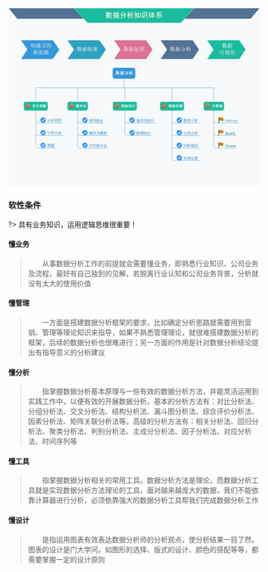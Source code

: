 

![Java导图](../_images/dataAnalysis/DataAnalysisKnowledgeSystem.png "知识体系")

### 软性条件
?> 具有业务知识，运用逻辑思维很重要！

#### 懂业务
> &emsp;&emsp;从事数据分析工作的前提就会需要懂业务，即熟悉行业知识、公司业务及流程，最好有自己独到的见解，若脱离行业认知和公司业务背景，分析就没有太大的使用价值

#### 懂管理
> &emsp;&emsp;一方面是搭建数据分析框架的要求，比如确定分析思路就需要用到营销、管理等理论知识来指导，如果不熟悉管理理论，就很难搭建数据分析的框架，后续的数据分析也很难进行；另一方面的作用是针对数据分析结论提出有指导意义的分析建议

#### 懂分析
> &emsp;&emsp;指掌握数据分析基本原理与一些有效的数据分析方法，并能灵活运用到实践工作中，以便有效的开展数据分析。基本的分析方法有：对比分析法、分组分析法、交叉分析法、结构分析法、漏斗图分析法、综合评价分析法、因素分析法、矩阵关联分析法等。高级的分析方法有：相关分析法、回归分析法、聚类分析法、判别分析法、主成分分析法、因子分析法、对应分析法、时间序列等

#### 懂工具
> &emsp;&emsp;指掌握数据分析相关的常用工具。数据分析方法是理论，而数据分析工具就是实现数据分析方法理论的工具，面对越来越庞大的数据，我们不能依靠计算器进行分析，必须依靠强大的数据分析工具帮我们完成数据分析工作  

#### 懂设计
> &emsp;&emsp;是指运用图表有效表达数据分析师的分析观点，使分析结果一目了然。图表的设计是门大学问，如图形的选择、版式的设计、颜色的搭配等等，都需要掌握一定的设计原则